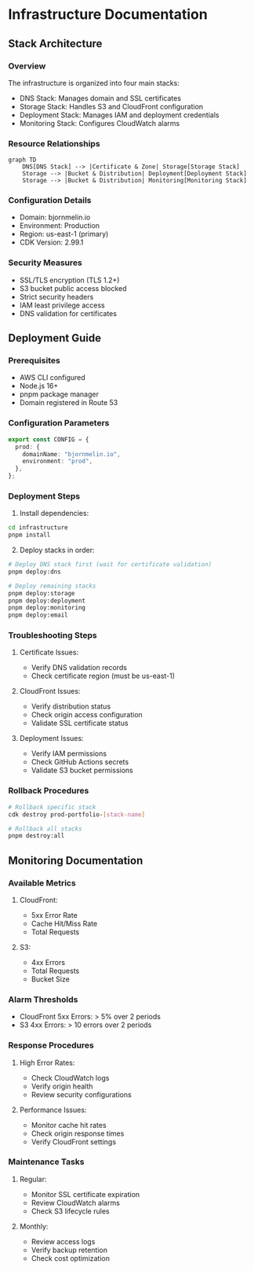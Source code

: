 # Infrastructure Documentation

## Stack Architecture

### Overview

The infrastructure is organized into four main stacks:

- DNS Stack: Manages domain and SSL certificates
- Storage Stack: Handles S3 and CloudFront configuration
- Deployment Stack: Manages IAM and deployment credentials
- Monitoring Stack: Configures CloudWatch alarms

### Resource Relationships

```mermaid
graph TD
    DNS[DNS Stack] --> |Certificate & Zone| Storage[Storage Stack]
    Storage --> |Bucket & Distribution| Deployment[Deployment Stack]
    Storage --> |Bucket & Distribution| Monitoring[Monitoring Stack]
```

### Configuration Details

- Domain: bjornmelin.io
- Environment: Production
- Region: us-east-1 (primary)
- CDK Version: 2.99.1

### Security Measures

- SSL/TLS encryption (TLS 1.2+)
- S3 bucket public access blocked
- Strict security headers
- IAM least privilege access
- DNS validation for certificates

## Deployment Guide

### Prerequisites

- AWS CLI configured
- Node.js 16+
- pnpm package manager
- Domain registered in Route 53

### Configuration Parameters

```typescript
export const CONFIG = {
  prod: {
    domainName: "bjornmelin.io",
    environment: "prod",
  },
};
```

### Deployment Steps

1. Install dependencies:

```bash
cd infrastructure
pnpm install
```

2. Deploy stacks in order:

```bash
# Deploy DNS stack first (wait for certificate validation)
pnpm deploy:dns

# Deploy remaining stacks
pnpm deploy:storage
pnpm deploy:deployment
pnpm deploy:monitoring
pnpm deploy:email
```

### Troubleshooting Steps

1. Certificate Issues:

   - Verify DNS validation records
   - Check certificate region (must be us-east-1)

2. CloudFront Issues:

   - Verify distribution status
   - Check origin access configuration
   - Validate SSL certificate status

3. Deployment Issues:
   - Verify IAM permissions
   - Check GitHub Actions secrets
   - Validate S3 bucket permissions

### Rollback Procedures

```bash
# Rollback specific stack
cdk destroy prod-portfolio-[stack-name]

# Rollback all stacks
pnpm destroy:all
```

## Monitoring Documentation

### Available Metrics

1. CloudFront:

   - 5xx Error Rate
   - Cache Hit/Miss Rate
   - Total Requests

2. S3:
   - 4xx Errors
   - Total Requests
   - Bucket Size

### Alarm Thresholds

- CloudFront 5xx Errors: > 5% over 2 periods
- S3 4xx Errors: > 10 errors over 2 periods

### Response Procedures

1. High Error Rates:

   - Check CloudWatch logs
   - Verify origin health
   - Review security configurations

2. Performance Issues:
   - Monitor cache hit rates
   - Check origin response times
   - Verify CloudFront settings

### Maintenance Tasks

1. Regular:

   - Monitor SSL certificate expiration
   - Review CloudWatch alarms
   - Check S3 lifecycle rules

2. Monthly:
   - Review access logs
   - Verify backup retention
   - Check cost optimization
